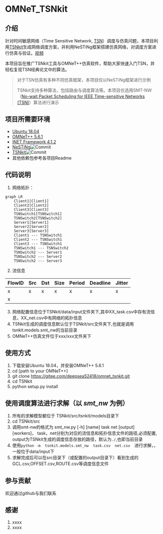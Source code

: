 # OMNeT_TSNkit

## 介绍

针对时间敏感网络（Time Sensitive Network, [TSN](https://en.wikipedia.org/wiki/Time-Sensitive_Networking)）调度与仿真问题，本项目利用[TSNkit](https://github.com/ChuanyuXue/tsnkit)生成网络调度方案，并利用NeSTiNg框架搭建仿真网络，对调度方案进行仿真与验证。[视频](https://space.bilibili.com/35942145)

本项目旨在推广TSNkit工具与OMNeT++仿真软件，帮助大家快速入门TSN，并轻松复现TSN经典论文中的算法。

> 对于TSN仿真有多种不同仿真框架，本项目仅以NeSTiNg框架进行示例
>
> TSNkit支持多种算法，包括路由与调度算法等。本项目仅选用SMT-NW（[No-wait Packet Scheduling for IEEE Time-sensitive Networks (TSN)](https://dl.acm.org/doi/10.1145/2997465.2997494)）算法进行演示

## 项目所需要环境
+ [Ubuntu 18.04](https://releases.ubuntu.com/18.04/)
+ [OMNeT++ 5.6.1](https://github.com/omnetpp/omnetpp/releases/tag/omnetpp-5.6.1)
+ [INET Framework 4.1.2](https://github.com/inet-framework/inet/releases/tag/v4.1.2)
+ [NeSTiNg](https://gitlab.com/ipvs/nesting)![Commit](https://img.shields.io/badge/commit-b7f1df09-blue)
+ [TSNkit](https://github.com/ChuanyuXue/tsnkit)![Commit](https://img.shields.io/badge/commit-1ae494b-blue)
+ 其他依赖包参考各项目Readme

## 代码说明

1.  网络拓扑：
``` mermaid
graph LR
    Client1[Client1]
    Client2[Client2]
    Client3[Client3]
    TSNSwitch1[TSNSwitch1]
    TSNSwitch2[TSNSwitch2]
    Server1[Server1]
    Server2[Server2]
    Server3[Server3]
    Client1 --- TSNSwitch1
    Client2 --- TSNSwitch1
    Client3 --- TSNSwitch1
    TSNSwitch1 --- TSNSwitch2
    TSNSwitch2 --- Server1
    TSNSwitch2 --- Server2
    TSNSwitch2 --- Server3
```
2.  流信息

| FlowID | Src | Dst | Size | Period | Deadline | Jitter |
|--------|-----|-----|------|--------|----------|--------|
|    x    |  x   |  x   |   x   |    x    |    x      |  x      |
|     x   |     |     |      |        |          |        |

3.  网络配置信息位于TSNkit/data/input文件夹下,其中XX_task.csv中存有流信息，XX_net.csv中有网络的拓扑信息
4.  TSNkit生成的调度信息默认位于TSNkit/src文件夹下,也就是调用tsnkit.models.smt_nw的当前目录
5.  OMNeT++仿真文件位于xxx/xxx文件夹下


## 使用方式

1. 下载安装Ubuntu 18.04，并安装OMNeT++ 5.6.1
2. cd [path to your OMNeT++]
3. git clone https://gitee.com/deepsea52418/omnet_tsnkit.git 
4. cd TSNkit
5. python setup.py install

## 使用调度算法进行求解（以 _smt_nw_ 为例）
1. 所有的求解模型都位于 TSNkit/src/tsnkit/models目录下
2. cd TSNkit/src
3. 调用smt-nw的格式为 smt_nw.py [-h] [name] task net [output] [workers]， task，net分别为对应的流信息和拓扑信息文件的路径,必须配置,  
output为TSNkit生成的调度信息存放的路径，默认为`./`,也即当前目录
4. 使用`python -m  tsnkit.models.smt_nw  task.csv  net.csv  `进行求解，，一般位于data/input下
5. 求解完成后可以在src目录下（或配置的output目录下）看到生成的GCL.csv,OFFSET.csv,ROUTE.csv等调度信息文件

## 参与贡献

欢迎通过github与我们联系 

## 感谢

1.  xxxx
2.  xxxx


